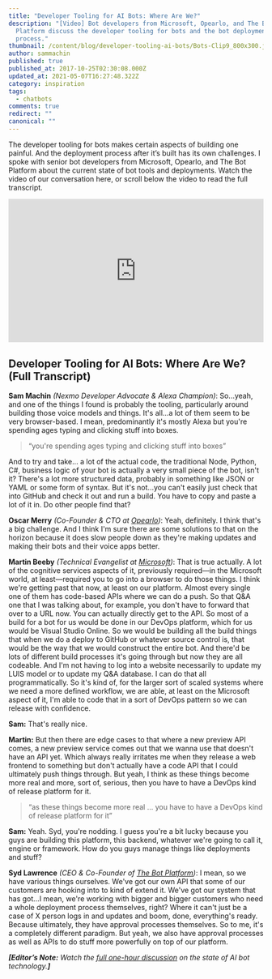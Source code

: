 ```yaml
---
title: "Developer Tooling for AI Bots: Where Are We?"
description: "[Video] Bot developers from Microsoft, Opearlo, and The Bot
  Platform discuss the developer tooling for bots and the bot deployment
  process."
thumbnail: /content/blog/developer-tooling-ai-bots/Bots-Clip9_800x300.jpg
author: sammachin
published: true
published_at: 2017-10-25T02:30:08.000Z
updated_at: 2021-05-07T16:27:48.322Z
category: inspiration
tags:
  - chatbots
comments: true
redirect: ""
canonical: ""
---
```

The developer tooling for bots makes certain aspects of building one painful. And the deployment process after it’s built has its own challenges. I spoke with senior bot developers from Microsoft, Opearlo, and The Bot Platform about the current state of bot tools and deployments. Watch the video of our conversation here, or scroll below the video to read the full transcript. <style>.embed-container { position: relative; padding-bottom: 56.25%; height: 0; overflow: hidden; max-width: 100%; } .embed-container iframe, .embed-container object, .embed-container embed { position: absolute; top: 0; left: 0; width: 100%; height: 100%; }</style>

<div class="embed-container"><iframe width="300" height="150" src="https://www.youtube.com/embed/fe7Jo5Hkq2k" frameborder="0" allowfullscreen="allowfullscreen"></iframe></div>

## Developer Tooling for AI Bots: Where Are We? (Full Transcript)

**Sam Machin** _(Nexmo Developer Advocate & Alexa Champion)_: So...yeah, and one of the things I found is probably the tooling, particularly around building those voice models and things. It's all...a lot of them seem to be very browser-based. I mean, predominantly it's mostly Alexa but you're spending ages typing and clicking stuff into boxes.

> “you're spending ages typing and clicking stuff into boxes”

And to try and take... a lot of the actual code, the traditional Node, Python, C#, business logic of your bot is actually a very small piece of the bot, isn't it? There's a lot more structured data, probably in something like JSON or YAML or some form of syntax. But it's not...you can't easily just check that into GitHub and check it out and run a build. You have to copy and paste a lot of it in. Do other people find that? 

**Oscar Merry** _(Co-Founder & CTO at [Opearlo](http://www.opearlo.com/))_: Yeah, definitely. I think that's a big challenge. And I think I'm sure there are some solutions to that on the horizon because it does slow people down as they're making updates and making their bots and their voice apps better. 

**Martin Beeby** _(Technical Evangelist at [Microsoft](https://blogs.msdn.microsoft.com/thebeebs/))_: That is true actually. A lot of the cognitive services aspects of it, previously required—in the Microsoft world, at least—required you to go into a browser to do those things. I think we're getting past that now, at least on our platform. Almost every single one of them has code-based APIs where we can do a push. So that Q&A one that I was talking about, for example, you don't have to forward that over to a URL now. You can actually directly get to the API. So most of a build for a bot for us would be done in our DevOps platform, which for us would be Visual Studio Online. So we would be building all the build things that when we do a deploy to GitHub or whatever source control is, that would be the way that we would construct the entire bot. And there'd be lots of different build processes it's going through but now they are all codeable. And I'm not having to log into a website necessarily to update my LUIS model or to update my Q&A database. I can do that all programmatically. So it's kind of, for the larger sort of scaled systems where we need a more defined workflow, we are able, at least on the Microsoft aspect of it, I'm able to code that in a sort of DevOps pattern so we can release with confidence. 

**Sam:** That's really nice. 

**Martin:** But then there are edge cases to that where a new preview API comes, a new preview service comes out that we wanna use that doesn't have an API yet. Which always really irritates me when they release a web frontend to something but don't actually have a code API that I could ultimately push things through. But yeah, I think as these things become more real and more, sort of, serious, then you have to have a DevOps kind of release platform for it.

> “as these things become more real ... you have to have a DevOps kind of release platform for it”

**Sam:** Yeah. Syd, you're nodding. I guess you're a bit lucky because you guys are building this platform, this backend, whatever we're going to call it, engine or framework. How do you guys manage things like deployments and stuff? 

**Syd Lawrence** _(CEO & Co-Founder of [The Bot Platform](https://thebotplatform.com/))_: I mean, so we have various things ourselves. We've got our own API that some of our customers are hooking into to kind of extend it. We've got our system that has got...I mean, we're working with bigger and bigger customers who need a whole deployment process themselves, right? Where it can't just be a case of X person logs in and updates and boom, done, everything's ready. Because ultimately, they have approval processes themselves. So to me, it's a completely different paradigm. But yeah, we also have approval processes as well as APIs to do stuff more powerfully on top of our platform. 

_**[Editor’s Note:** Watch the [full one-hour discussion](https://youtu.be/InJe29Yz5UM) on the state of AI bot technology.**]**_